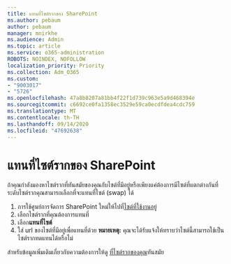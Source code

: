 ```yaml
---
title: แทนที่ไซต์รากของ SharePoint
ms.author: pebaum
author: pebaum
manager: mnirkhe
ms.audience: Admin
ms.topic: article
ms.service: o365-administration
ROBOTS: NOINDEX, NOFOLLOW
localization_priority: Priority
ms.collection: Adm_O365
ms.custom:
- "9003017"
- "5726"
ms.openlocfilehash: 47a8b8207a81bb4f22f1d739c963e5a9d468394e
ms.sourcegitcommit: c6692ce0fa1358ec3529e59ca0ecdfdea4cdc759
ms.translationtype: MT
ms.contentlocale: th-TH
ms.lasthandoff: 09/14/2020
ms.locfileid: "47692638"
---
```

# <a name="replace-the-sharepoint-root-site"></a>แทนที่ไซต์รากของ SharePoint
ถ้าคุณกำลังมองหาไซต์รากที่ทันสมัยของคุณกับไซต์ที่มีอยู่หรือเพียงแค่ต้องการมีไซต์ที่แตกต่างกันที่ระดับไซต์รากคุณสามารถเลือกที่จะแทนที่ไซต์ (swap) ได้

1. การใช้ศูนย์การจัดการ SharePoint ใหม่ให้ไปที่[ไซต์ที่ใช้งานอยู่](https://admin.microsoft.com/sharepoint?page=siteManagement&modern=true)
2. เลือกไซต์รากที่คุณต้องการแทนที่
3. เลือก**แทนที่ไซต์**
4. ใส่ url ของไซต์ที่มีอยู่เพื่อแทนที่ด้วย **หมายเหตุ:** คุณจะได้รับแจ้งให้ทราบว่าไซต์นี้สามารถใช้เป็นไซต์รากทดแทนได้หรือไม่

สำหรับข้อมูลเพิ่มเติมเกี่ยวกับความต้องการให้ดู [ที่ไซต์รากของคุณ](https://docs.microsoft.com/sharepoint/modern-root-site)ทันสมัย